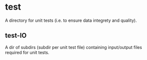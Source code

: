# test

A directory for unit tests (i.e. to ensure data integrety and quality).

## test-IO

A dir of subdirs (subdir per unit test file) containing input/output files required for unit tests.